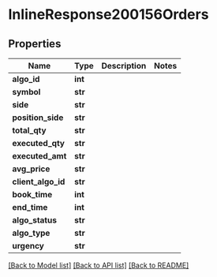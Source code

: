 # InlineResponse200156Orders

## Properties
Name | Type | Description | Notes
------------ | ------------- | ------------- | -------------
**algo_id** | **int** |  | 
**symbol** | **str** |  | 
**side** | **str** |  | 
**position_side** | **str** |  | 
**total_qty** | **str** |  | 
**executed_qty** | **str** |  | 
**executed_amt** | **str** |  | 
**avg_price** | **str** |  | 
**client_algo_id** | **str** |  | 
**book_time** | **int** |  | 
**end_time** | **int** |  | 
**algo_status** | **str** |  | 
**algo_type** | **str** |  | 
**urgency** | **str** |  | 

[[Back to Model list]](../README.md#documentation-for-models) [[Back to API list]](../README.md#documentation-for-api-endpoints) [[Back to README]](../README.md)

